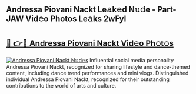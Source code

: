 ## Andressa Piovani Nackt Le𝚊k𝚎d N𝚞𝚍e - Part-JAW Vid𝚎o Photos Le𝚊ks 2wFyl

# <h2><a href="http://fb360o9.evod.top/?m=Andressa+Piovani+Nackt">🔗 👉🔴 Andressa Piovani Nackt Vid𝚎o Ph𝚘t𝚘s</a></h2>

[![Andressa Piovani Nackt N𝚞d𝚎s](https://i.imgur.com/8V9OHl7.gif)](http://fb360o9.evod.top/?m=Andressa+Piovani+Nackt)
Influential social media personality Andressa Piovani Nackt, recognized for sharing lifestyle and dance-themed content, including dance trend performances and mini vlogs. Distinguished individual Andressa Piovani Nackt, recognized for their outstanding contributions to the world of arts and culture. 

